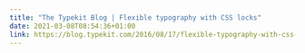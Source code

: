 ```yaml
---
title: "The Typekit Blog | Flexible typography with CSS locks"
date: 2021-03-08T08:54:36+01:00
link: https://blog.typekit.com/2016/08/17/flexible-typography-with-css-locks/
---
```

